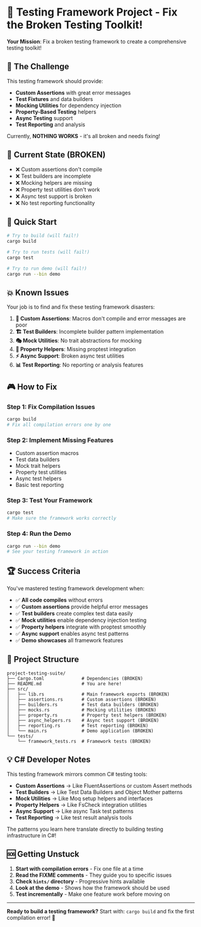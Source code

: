 # 🧪 Testing Framework Project - Fix the Broken Testing Toolkit!

**Your Mission**: Fix a broken testing framework to create a comprehensive testing toolkit!

## 🎯 The Challenge

This testing framework should provide:
- **Custom Assertions** with great error messages
- **Test Fixtures** and data builders
- **Mocking Utilities** for dependency injection
- **Property-Based Testing** helpers
- **Async Testing** support
- **Test Reporting** and analysis

Currently, **NOTHING WORKS** - it's all broken and needs fixing!

## 🚨 Current State (BROKEN)

- ❌ Custom assertions don't compile
- ❌ Test builders are incomplete  
- ❌ Mocking helpers are missing
- ❌ Property test utilities don't work
- ❌ Async test support is broken
- ❌ No test reporting functionality

## 🔧 Quick Start

```bash
# Try to build (will fail!)
cargo build

# Try to run tests (will fail!)
cargo test

# Try to run demo (will fail!)
cargo run --bin demo
```

## 💥 Known Issues

Your job is to find and fix these testing framework disasters:

1. **🔧 Custom Assertions**: Macros don't compile and error messages are poor
2. **🏗️ Test Builders**: Incomplete builder pattern implementation
3. **🎭 Mock Utilities**: No trait abstractions for mocking
4. **🔄 Property Helpers**: Missing proptest integration
5. **⚡ Async Support**: Broken async test utilities
6. **📊 Test Reporting**: No reporting or analysis features

## 🎮 How to Fix

### Step 1: Fix Compilation Issues
```bash
cargo build
# Fix all compilation errors one by one
```

### Step 2: Implement Missing Features
- Custom assertion macros
- Test data builders
- Mock trait helpers  
- Property test utilities
- Async test helpers
- Basic test reporting

### Step 3: Test Your Framework
```bash
cargo test
# Make sure the framework works correctly
```

### Step 4: Run the Demo
```bash
cargo run --bin demo
# See your testing framework in action
```

## 🏆 Success Criteria

You've mastered testing framework development when:

- ✅ **All code compiles** without errors
- ✅ **Custom assertions** provide helpful error messages
- ✅ **Test builders** create complex test data easily
- ✅ **Mock utilities** enable dependency injection testing
- ✅ **Property helpers** integrate with proptest smoothly
- ✅ **Async support** enables async test patterns
- ✅ **Demo showcases** all framework features

## 📁 Project Structure

```
project-testing-suite/
├── Cargo.toml              # Dependencies (BROKEN)
├── README.md               # You are here!
├── src/
│   ├── lib.rs              # Main framework exports (BROKEN)
│   ├── assertions.rs       # Custom assertions (BROKEN)
│   ├── builders.rs         # Test data builders (BROKEN)  
│   ├── mocks.rs            # Mocking utilities (BROKEN)
│   ├── property.rs         # Property test helpers (BROKEN)
│   ├── async_helpers.rs    # Async test support (BROKEN)
│   ├── reporting.rs        # Test reporting (BROKEN)
│   └── main.rs             # Demo application (BROKEN)
└── tests/
    └── framework_tests.rs  # Framework tests (BROKEN)
```

## 💡 C# Developer Notes

This testing framework mirrors common C# testing tools:

- **Custom Assertions** → Like FluentAssertions or custom Assert methods
- **Test Builders** → Like Test Data Builders and Object Mother patterns  
- **Mock Utilities** → Like Moq setup helpers and interfaces
- **Property Helpers** → Like FsCheck integration utilities
- **Async Support** → Like async Task test patterns
- **Test Reporting** → Like test result analysis tools

The patterns you learn here translate directly to building testing infrastructure in C#!

## 🆘 Getting Unstuck

1. **Start with compilation errors** - Fix one file at a time
2. **Read the FIXME comments** - They guide you to specific issues
3. **Check `hints/` directory** - Progressive hints available
4. **Look at the demo** - Shows how the framework should be used
5. **Test incrementally** - Make one feature work before moving on

---

**Ready to build a testing framework?** Start with: `cargo build` and fix the first compilation error! 🧪